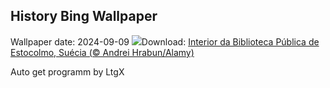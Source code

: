 ## History Bing Wallpaper
Wallpaper date: 2024-09-09
![](https://www.bing.com/th?id=OHR.StockholmLibrary_PT-BR3203792144_UHD.jpg&w=1000)Download: [Interior da Biblioteca Pública de Estocolmo, Suécia (© Andrei Hrabun/Alamy)](https://www.bing.com/th?id=OHR.StockholmLibrary_PT-BR3203792144_UHD.jpg)

Auto get programm by LtgX
